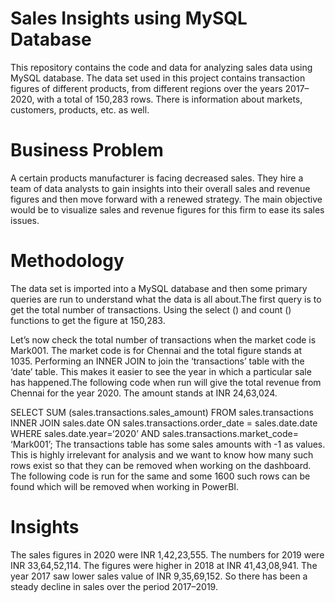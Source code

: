 # Sales Insights using MySQL Database

This repository contains the code and data for analyzing sales data using MySQL database. The data set used in this project contains transaction figures of different products, from different regions over the years 2017–2020, with a total of 150,283 rows. There is information about markets, customers, products, etc. as well.

# Business Problem

A certain products manufacturer is facing decreased sales. They hire a team of data analysts to gain insights into their overall sales and revenue figures and then move forward with a renewed strategy. The main objective would be to visualize sales and revenue figures for this firm to ease its sales issues.

# Methodology
The data set is imported into a MySQL database and then some primary queries are run to understand what the data is all about.The first query is to get the total number of transactions. Using the select () and count () functions to get the figure at 150,283.

Let’s now check the total number of transactions when the market code is Mark001. The market code is for Chennai and the total figure stands at 1035. Performing an INNER JOIN to join the ‘transactions’ table with the ‘date’ table. This makes it easier to see the year in which a particular sale has happened.The following code when run will give the total revenue from Chennai for the year 2020. The amount stands at INR 24,63,024. 

SELECT SUM (sales.transactions.sales_amount) FROM sales.transactions INNER JOIN sales.date ON sales.transactions.order_date = sales.date.date WHERE sales.date.year=‘2020’ AND sales.transactions.market_code= ‘Mark001’; The transactions table has some sales amounts with -1 as values. This is highly irrelevant for analysis and we want to know how many such rows exist so that they can be removed when working on the dashboard. The following code is run for the same and some 1600 such rows can be found which will be removed when working in PowerBI.

# Insights
The sales figures in 2020 were INR 1,42,23,555. The numbers for 2019 were INR 33,64,52,114. The figures were higher in 2018 at INR 41,43,08,941. The year 2017 saw lower sales value of INR 9,35,69,152. So there has been a steady decline in sales over the period 2017–2019.